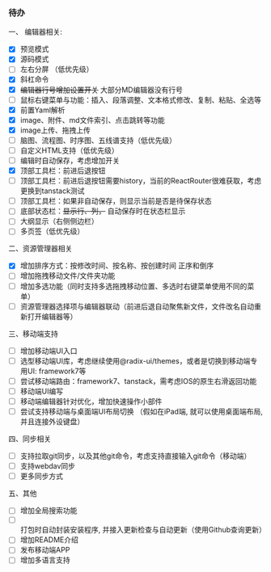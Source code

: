 ### 待办

一、 编辑器相关:

* [x] 预览模式
* [x] 源码模式
* [ ] 左右分屏 （低优先级）
* [x] 斜杠命令
* [x] ~~编辑器行号增加设置开关~~ 大部分MD编辑器没有行号
* [ ] 鼠标右键菜单与功能：插入、段落调整、文本格式修改、复制、粘贴、全选等
* [x] 前置Yaml解析
* [x] image、附件、md文件索引、点击跳转等功能
* [x] image上传、拖拽上传
* [ ] 脑图、流程图、时序图、五线谱支持（低优先级）
* [ ] 自定义HTML支持（低优先级）
* [ ] 编辑时自动保存，考虑增加开关
* [x] 顶部工具栏：前进后退按钮
* [ ] 顶部工具栏：前进后退按钮需要history，当前的ReactRouter很难获取，考虑更换到tanstack测试
* [ ] 顶部工具栏：如果非自动保存，则显示当前是否是待保存状态
* [ ] 底部状态栏：~~显示行、列，~~ 自动保存时在状态栏显示
* [ ] 大纲显示（右侧侧边栏）
* [ ] 多页签（低优先级）

二、资源管理器相关

* [x] 增加排序方式：按修改时间、按名称、按创建时间 正序和倒序
* [ ] 增加拖拽移动文件/文件夹功能
* [ ] 增加多选功能（同时支持多选拖拽移动位置、多选时右键菜单使用不同的菜单）
* [ ] 资源管理器选择项与编辑器联动（前进后退自动聚焦新文件，文件改名自动重新打开编辑器等）

三、移动端支持

* [ ] 增加移动端UI入口
* [ ] 选型移动端UI库，考虑继续使用@radix-ui/themes，或者是切换到移动端专用UI: framework7等
* [ ] 尝试移动端路由：framework7、tanstack，需考虑IOS的原生右滑返回功能
* [ ] 移动端UI编写
* [ ] 移动端编辑器针对优化，增加快速操作小部件
* [ ] 尝试支持移动端与桌面端UI布局切换 （假如在iPad端, 就可以使用桌面端布局, 并且连接外设键盘）

四、同步相关

* [ ] 支持拉取git同步，以及其他git命令，考虑支持直接输入git命令（移动端）
* [ ] 支持webdav同步
* [ ] 更多同步方式

五、其他

* [ ] 增加全局搜索功能
* [ ] 打包时自动封装安装程序, 并接入更新检查与自动更新（使用Github查询更新）
* [ ] 增加README介绍
* [ ] 发布移动端APP
* [ ] 增加多语言支持
